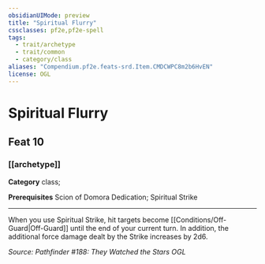 ```yaml
---
obsidianUIMode: preview
title: "Spiritual Flurry"
cssclasses: pf2e,pf2e-spell
tags:
  - trait/archetype
  - trait/common
  - category/class
aliases: "Compendium.pf2e.feats-srd.Item.CMDCWPC8m2b6HvEN"
license: OGL
---
```

# Spiritual Flurry
## Feat 10
### [[archetype]]

**Category** class; 



**Prerequisites** Scion of Domora Dedication; Spiritual Strike
* * *
When you use Spiritual Strike, hit targets become [[Conditions/Off-Guard|Off-Guard]] until the end of your current turn. In addition, the additional force damage dealt by the Strike increases by 2d6.

*Source: Pathfinder #188: They Watched the Stars*
*OGL*